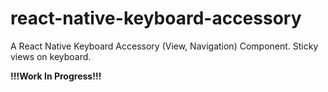 # react-native-keyboard-accessory
A React Native Keyboard Accessory (View, Navigation) Component. Sticky views on keyboard.

**!!!Work In Progress!!!**
